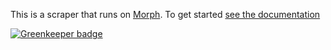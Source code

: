 This is a scraper that runs on [Morph](https://morph.io). To get started [see the documentation](https://morph.io/documentation)

[![Greenkeeper badge](https://badges.greenkeeper.io/DoomyTheFroomy/Crawl_Rubgy_News.svg)](https://greenkeeper.io/)